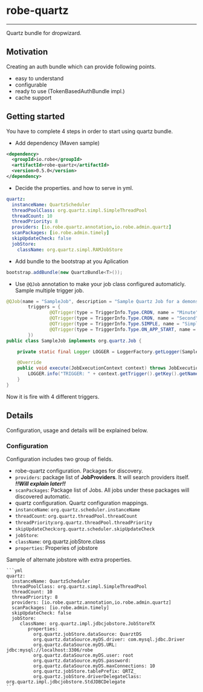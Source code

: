 # robe-quartz
---
Quartz bundle for dropwizard.
## Motivation
Creating an auth bundle which can provide following points. 
* easy to understand 
* configurable 
* ready to use (TokenBasedAuthBundle impl.)
* cache support
## Getting started
You have to complete 4 steps in order to start using quartz bundle.
* Add dependency (Maven sample)

```xml
<dependency>
  <groupId>io.robe</groupId>
  <artifactId>robe-quartz</artifactId>
  <version>0.5.0</version>
</dependency>
```

* Decide the properties. and how to serve in yml.

```yml
quartz:
  instanceName: QuartzScheduler
  threadPoolClass: org.quartz.simpl.SimpleThreadPool
  threadCount: 10
  threadPriority: 8
  providers: [io.robe.quartz.annotation,io.robe.admin.quartz]
  scanPackages: [io.robe.admin.timely]
  skipUpdateCheck: false
  jobStore:
    className: org.quartz.simpl.RAMJobStore
   ```
   
* Add bundle to the bootstrap at you Aplication

```java
bootstrap.addBundle(new QuartzBundle<T>());
```
* Use `@QJob` annotation to make your job class configured automaticly. Sample multiple trigger job.

```java
@QJob(name = "SampleJob", description = "Sample Quartz Job for a demonstration.",
        triggers = {
                @QTrigger(type = TriggerInfo.Type.CRON, name = "Minute", group = "TEST", cron = "1 * * * * ?"),
                @QTrigger(type = TriggerInfo.Type.CRON, name = "Second", group = "TEST", cron = "* * * * * ?", startTime= 1418805997000L),
                @QTrigger(type = TriggerInfo.Type.SIMPLE, name = "Simple", group = "TEST", repeatCount = 5, repeatInterval = 2000),
                @QTrigger(type = TriggerInfo.Type.ON_APP_START, name = "AppStart", group = "TEST")
        })
public class SampleJob implements org.quartz.Job {

    private static final Logger LOGGER = LoggerFactory.getLogger(SampleJob.class);

    @Override
    public void execute(JobExecutionContext context) throws JobExecutionException {
        LOGGER.info("TRIGGER: " + context.getTrigger().getKey().getName() + " This is a Quartz Job   Next fire time : " + context.getNextFireTime());
    }
}
```
Now it is fire with 4 different triggers.

## Details
Configuration, usage and details will be explained below.
### Configuration
Configuration includes two group of fields. 
* robe-quartz configuration. Packages for discovery.
 * `providers`: package list of **JobProviders**. It will search providers itself. *__!!Will explain later!!__*
 * `scanPackages`: Package list of Jobs. All jobs under these packages will discovered automatic.
* quartz configuration. Quartz configuration mappings.
 * `instanceName`: `org.quartz.scheduler.instanceName`
 * `threadCount`: `org.quartz.threadPool.threadCount`
 * `threadPriority`:`org.quartz.threadPool.threadPriority`
 * `skipUpdateCheck`:`org.quartz.scheduler.skipUpdateCheck`
 * `jobStore`:
 * `className`: org.quartz.jobStore.class 
 * `properties`: Properies of jobstore

 Sample of alternate jobstore with extra properties.
 
         
	```yml
	quartz:
	  instanceName: QuartzScheduler
	  threadPoolClass: org.quartz.simpl.SimpleThreadPool
	  threadCount: 10
	  threadPriority: 8
	  providers: [io.robe.quartz.annotation,io.robe.admin.quartz]
	  scanPackages: [io.robe.admin.timely]
	  skipUpdateCheck: false
	  jobStore:
		 className: org.quartz.impl.jdbcjobstore.JobStoreTX
		    properties:
		      org.quartz.jobStore.dataSource: QuarztDS
		      org.quartz.dataSource.myDS.driver: com.mysql.jdbc.Driver
		      org.quartz.dataSource.myDS.URL: jdbc:mysql://localhost:3306/robe
		      org.quartz.dataSource.myDS.user: root
		      org.quartz.dataSource.myDS.password:
		      org.quartz.dataSource.myDS.maxConnections: 10
		      org.quartz.jobStore.tablePrefix: QRTZ_
		      org.quartz.jobStore.driverDelegateClass: org.quartz.impl.jdbcjobstore.StdJDBCDelegate
	```
